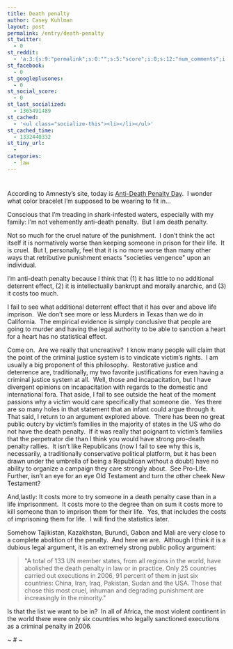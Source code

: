```yaml
---
title: Death penalty
author: Casey Kuhlman
layout: post
permalink: /entry/death-penalty
st_twitter:
  - 0
st_reddit:
  - 'a:3:{s:9:"permalink";s:0:"";s:5:"score";i:0;s:12:"num_comments";i:0;}'
st_facebook:
  - 0
st_googleplusones:
  - 0
st_social_score:
  - 0
st_last_socialized:
  - 1365491489
st_cached:
  - '<ul class="socialize-this"><li></li></ul>'
st_cached_time:
  - 1332440332
st_tiny_url:
  - 
categories:
  - law
---
```

# 

According to Amnesty’s site, today is [Anti-Death Penalty Day][1].  I wonder what color bracelet I’m supposed to be wearing to fit in…

 [1]: http://www.amnestyusa.org/document.php?lang=e&id=ENGPOL300242007

Conscious that I’m treading in shark-infested waters, especially with my family: I’m not vehemently anti-death penalty.  But I am death penalty.  

Not so much for the cruel nature of the punishment.  I don’t think the act itself it is normatively worse than keeping someone in prison for their life.  It is cruel.  But I, personally, feel that it is no more worse than many other ways that retributive punishment enacts "societies vengence" upon an individual.  

I’m anti-death penalty because I think that (1) it has little to no additional deterrent effect, (2) it is intellectually bankrupt and morally anarchic, and (3) it costs too much.  

I fail to see what additional deterrent effect that it has over and above life imprison.  We don’t see more or less Murders in Texas than we do in California.  The empirical evidence is simply conclusive that people are going to murder and having the legal authority to be able to sanction a heart for a heart has no statistical effect.

Come on.  Are we really that uncreative?  I know many people will claim that the point of the criminal justice system is to vindicate victim’s rights.  I am usually a big proponent of this philosophy.  Restorative justice and deterrence are, traditionally, my two favorite justifications for even having a criminal justice system at all.  Well, those and incapacitation, but I have divergent opinions on incapacitation with regards to the domestic and international fora. That aside, I fail to see outside the heat of the moment passions why a victim would care specifically that someone die.  Yes there are so many holes in that statement that an infant could argue through it.  That said, I return to an argument explored above.  There has been no great public outcry by victim’s families in the majority of states in the US who do not have the death penalty.  If it was really that poignant to victim’s families that the perpetrator die than I think you would have strong pro-death penalty rallies.  It isn’t like Republicans (now I fail to see why this is, necessarily, a traditionally conservative political platform, but it has been drawn under the umbrella of being a Republican without a doubt) have no ability to organize a campaign they care strongly about.  See Pro-Life.  Further, isn’t an eye for an eye Old Testament and turn the other cheek New Testament?    

And,lastly: It costs more to try someone in a death penalty case than in a life imprisonment.  It costs more to the degree than on sum it costs more to kill someone than to imprison them for their life.  Yes, that includes the costs of imprisoning them for life.  I will find the statistics later.  

Somehow Tajikistan, Kazakhstan, Burundi, Gabon and Mali are very close to a complete abolition of the penalty.  And here we are.  Although I think it is a dubious legal argument, it is an extremely strong public policy argument:  

> "A total of 133 UN member states, from all regions in the world, have  
> abolished the death penalty in law or in practice. Only 25 countries  
> carried out executions in 2006, 91 percent of them in just six  
> countries: China, Iran, Iraq, Pakistan, Sudan and the USA. Those that  
> chose this most cruel, inhuman and degrading punishment are  
> increasingly in the minority."

Is that the list we want to be in?  In all of Africa, the most violent continent in the world there were only six countries who legally sanctioned executions as a criminal penalty in 2006.  

~ # ~